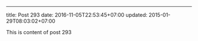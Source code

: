 ---
title: Post 293
date: 2016-11-05T22:53:45+07:00
updated: 2015-01-29T08:03:02+07:00

This is content of post 293
